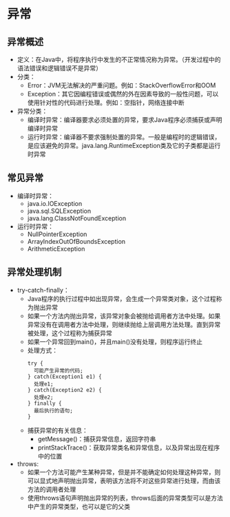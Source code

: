 # 异常

## 异常概述

  - 定义：在Java中，将程序执行中发生的不正常情况称为异常。（开发过程中的语法错误和逻辑错误不是异常）
  - 分类：
    - Error：JVM无法解决的严重问题。例如：StackOverflowError和OOM
    - Exception：其它因编程错误或偶然的外在因素导致的一般性问题，可以使用针对性的代码进行处理。例如：空指针，网络连接中断
  - 异常分类：
    - 编译时异常：编译器要求必须处置的异常，要求Java程序必须捕获或声明编译时异常
    - 运行时异常：编译器不要求强制处置的异常。一般是编程时的逻辑错误，是应该避免的异常。java.lang.RuntimeException类及它的子类都是运行时异常
    
## 常见异常

  - 编译时异常：
    - java.io.IOException
    - java.sql.SQLException
    - java.lang.ClassNotFoundException
  - 运行时异常：
    - NullPointerException
    - ArrayIndexOutOfBoundsException
    - ArithmeticException
    
## 异常处理机制

  - try-catch-finally：
    - Java程序的执行过程中如出现异常，会生成一个异常类对象，这个过程称为抛出异常
    - 如果一个方法内抛出异常，该异常对象会被抛给调用者方法中处理。如果异常没有在调用者方法中处理，则继续抛给上层调用方法处理。直到异常被处理，这个过程称为捕获异常
    - 如果一个异常回到main()，并且main()没有处理，则程序运行终止
    - 处理方式：
      ```
      try {
        可能产生异常的代码;
      } catch(Exception1 e1) {
        处理e1;
      } catch(Exception2 e2) {
        处理e2;
      } finally {
        最后执行的语句;
      }
      ```
    - 捕获异常的有关信息：
      - getMessage()：捕获异常信息，返回字符串
      - printStackTrace()：获取异常类名和异常信息，以及异常出现在程序中的位置
  - throws:
    - 如果一个方法可能产生某种异常，但是并不能确定如何处理这种异常，则可以显式地声明抛出异常，表明该方法将不对这些异常进行处理，而由该方法的调用者处理
    - 使用throws语句声明抛出异常的列表，throws后面的异常类型可以是方法中产生的异常类型，也可以是它的父类
    
    
    
    
